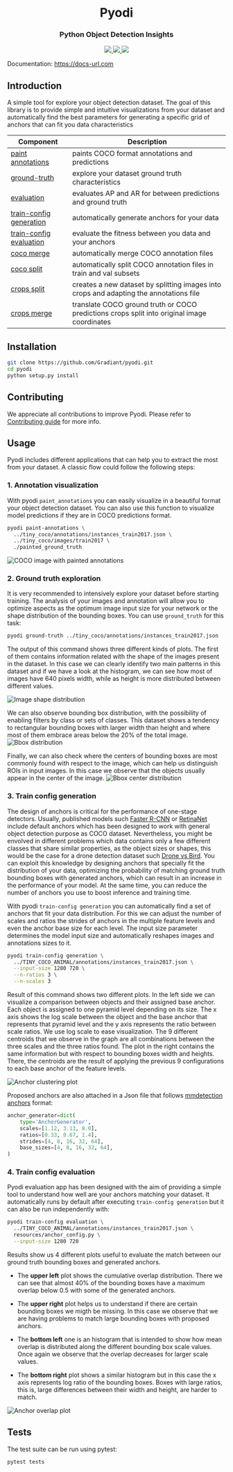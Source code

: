 <h1 align="center">
  <b>Pyodi</b><br>
</h1>

<h3 align="center">
  <b>Python Object Detection Insights</b><br>
</h3>

<p align="center">
    <a href="https://www.python.org/">
        <img src="https://img.shields.io/badge/Python-3.7-ff69b4.svg" />
    </a>
    <a href="https://github.com/Gradiant/pyodi/actions?query=workflow%3A%22Continuous+Integration%22">
        <img src="https://github.com/pyodi/pyodi/workflows/Continuous%20Integration/badge.svg?branch=master" />
    </a>
    <a href= "https://github.com/AntixK/PyTorch-VAE/blob/master/LICENSE.md">
        <img src="https://img.shields.io/badge/license-Apache2.0-blue.svg" />
    </a>
</p>

Documentation: https://docs-url.com
## Introduction
A simple tool for explore your object detection dataset. The goal of this library is to provide simple and intuitive visualizations from your dataset and automatically find the best parameters for generating a specific grid of anchors that can fit you data characteristics

| Component  | Description  |
|---|---|
| [paint annotations]()  | paints COCO format annotations and predictions  |
| [ground-truth]() |  explore your dataset ground truth characteristics |
| [evaluation]()  | evaluates AP and AR for between predictions and ground truth |
| [train-config generation]()  | automatically generate anchors for your data  |
| [train-config evaluation]()  | evaluate the fitness between you data and your anchors  |
| [coco merge]()  | automatically merge COCO annotation files  |
| [coco split]()  | automatically split COCO annotation files in train and val subsets |
| [crops split]()  | creates a new dataset by splitting images into crops and adapting the annotations file |
| [crops merge]()  | translate COCO ground truth or COCO predictions crops split into original image coordinates |


## Installation
```bash
git clone https://github.com/Gradiant/pyodi.git
cd pyodi
python setup.py install
```

## Contributing

We appreciate all contributions to improve Pyodi. Please refer to [Contributing guide](.github/CONTRIBUTING.md) for more info.


## Usage

Pyodi includes different applications that can help you to extract the most from your dataset. A classic flow could follow the following steps:

### 1. Annotation visualization

With pyodi `paint_annotations` you can easily visualize in a beautiful format your object detection dataset. You can also use this function to visualize model predictions if they are in COCO predictions format.

```bash
pyodi paint-annotations \
  ../tiny_coco/annotations/instances_train2017.json \
  ../tiny_coco/images/train2017 \
  ./painted_ground_truth
```

![COCO image with painted annotations](resources/coco_sample_82680.jpg)

### 2. Ground truth exploration

It is very recommended to intensively explore your dataset before starting training. The analysis of your images and annotation will allow you to optimize aspects as the optimum image input size for your network or the shape distribution of the bounding boxes. You can use `ground_truth` for this task:

```bash
pyodi ground-truth ../tiny_coco/annotations/instances_train2017.json
```

The output of this command shows three different kinds of plots. The first of them contains information related with the shape of the images present in the dataset. In this case we can clearly identify two main patterns in this dataset and if we have a look at the histogram, we can see how most of images have 640 pixels width, while as height is more distributed between different values.

![Image shape distribution](resources/gt_img_shapes.png)

We can also observe bounding box distribution, with the possibility of enabling filters by class or sets of classes. This dataset shows a tendency to  rectangular bounding boxes with larger width than height and where most of them embrace areas below the 20% of the total image.
![Bbox distribution](resources/gt_bb_shapes.png)

Finally, we can also check where the centers of bounding boxes are most commonly found with respect to the image, which can help us distinguish ROIs in input images. In this case we observe that the objects usually appear in the center of the image.
![Bbox center distribution](resources/gt_bb_centers.png)

### 3. Train config generation

The design of anchors is critical for the performance of one-stage detectors. Usually, published models such [Faster R-CNN](https://arxiv.org/abs/1506.01497) or [RetinaNet](https://arxiv.org/abs/1708.02002) include default anchors which has been designed to work with general object detection purpose as COCO dataset. Nevertheless, you might be envolved in different problems which data contains only a few different classes that share similar properties, as the object sizes or shapes, this would be the case for a drone detection dataset such [Drone vs Bird](https://wosdetc2020.wordpress.com/). You can exploit this knowledge by designing anchors that specially fit the distribution of your data, optimizing the probability of matching ground truth bounding boxes with generated anchors, which can result in an increase in the performance of your model. At the same time, you can reduce the number of anchors you use to boost inference and training time.

With pyodi `train-config generation` you can automatically find a set of anchors that fit your data distribution. For this we can adjust the number of scales and ratios the strides of anchors in the multiple feature levels and even the anchor base size for each level. The input size parameter determines the model input size and automatically reshapes images and annotations sizes to it.

```bash
pyodi train-config generation \
  ../TINY_COCO_ANIMAL/annotations/instances_train2017.json \
  --input-size 1280 720 \
  --n-ratios 3 \
  --n-scales 3
```

Result of this command shows two different plots. In the left side we can visualize a comparison between objects and their assigned base anchor. Each object is assigned to one pyramid level depending on its size. The x axis shows the log scale between the object and the base anchor that represents that pyramid level and the y axis represents the ratio between scale ratios. We use log scale to ease visualization. The 9 different centroids that we observe in the graph are all combinations between the three scales and the three ratios found. The plot in the right contains the same information but with respect to bounding boxes width and heights. There, the centroids are the result of applying the previous 9 configurations to each base anchor of the feature levels.

![Anchor clustering plot](resources/clusters.png)

Proposed anchors are also attached in a Json file that follows [mmdetection anchors](https://github.com/open-mmlab/mmdetection/blob/master/mmdet/core/anchor/anchor_generator.py#L10) format:

```python
anchor_generator=dict(
    type='AnchorGenerator',
    scales=[1.12, 3.13, 8.0],
    ratios=[0.33, 0.67, 1.4],
    strides=[4, 8, 16, 32, 64],
    base_sizes=[4, 8, 16, 32, 64],
)
```

### 4. Train config evaluation

Pyodi evaluation app has been designed with the aim of providing a simple tool to understand how well are your anchors matching your dataset. It automatically runs by default after executing `train-config generation` but it can also be run independently with:

```bash
pyodi train-config evaluation \
  ../TINY_COCO_ANIMAL/annotations/instances_train2017.json \
  resources/anchor_config.py \
  --input-size 1280 720
```

Results show us 4 different plots useful to evaluate the match between our ground truth bounding boxes and generated anchors.

- The **upper left** plot shows the cumulative overlap distribution. There we can see that almost 40% of the bounding boxes have a maximum overlap below 0.5 with some of the generated anchors.

- The **upper right** plot helps us to understand if there are certain bounding boxes we migth be missing. In this case we observe that we are having problems to match large bounding boxes with proposed anchors.

- The **bottom left** one is an histogram that is intended to show how mean overlap is distributed along the different bounding box scale values. Once again we observe that the overlap decreases for larger scale values.

- The **bottom right** plot shows a similar histogram but in this case the x axis represents log ratio of the bounding boxes. Boxes with large ratios, this is, large differences between their width and height, are harder to match.

![Anchor overlap plot](resources/overlap.png)


## Tests

The test suite can be run using pytest:
```bash
pytest tests
```
